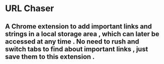 # URL Chaser

## A Chrome extension to add important links and strings in a local storage area , which can later be accessed at any time . No need to rush and switch tabs to find about important links , just save them to this extension .
